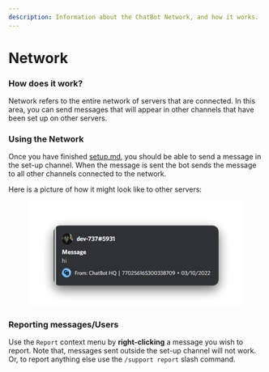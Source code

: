 ```yaml
---
description: Information about the ChatBot Network, and how it works.
---
```


# Network

### How does it work?

Network refers to the entire network of servers that are connected. In this area, you can send messages that will appear in other channels that have been set up on other servers.

### Using the Network

Once you have finished [setup.md](getting-started/setup.md "mention"), you should be able to send a message in the set-up channel. When the message is sent the bot sends the message to all other channels connected to the network.

&#x20;Here is a picture of how it might look like to other servers:

<figure><img src="../.gitbook/assets/Discord_1LpRFEAcGJ.png" alt=""><figcaption></figcaption></figure>

### Reporting messages/Users

Use the `Report` context menu by **right-clicking** a message you wish to report. Note that, messages sent outside the set-up channel will not work. Or, to report anything else use the `/support report` slash command.&#x20;

